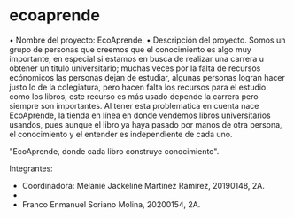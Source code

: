 # ecoaprende

• Nombre del proyecto: EcoAprende.
• Descripción del proyecto. Somos un grupo de personas que creemos que el conocimiento es algo muy importante, en especial si estamos en busca de realizar una carrera u obtener un titulo universitario; muchas veces por la falta de recursos ecónomicos las personas dejan de estudiar, algunas personas logran hacer justo lo de la colegiatura, pero hacen falta los recursos para el estudio como los libros, este recurso es más usado depende la carrera pero siempre son importantes.
Al tener esta problematica en cuenta nace EcoAprende, la tienda en línea en donde vendemos libros universitarios usandos, pues aunque el libro ya haya pasado por manos de otra persona, el conocimiento y el entender es independiente de cada uno.

"EcoAprende, donde cada libro construye conocimiento".

Integrantes:

- Coordinadora: Melanie Jackeline Martínez Ramírez, 20190148, 2A.
- 
- Franco Enmanuel Soriano Molina, 20200154, 2A.
